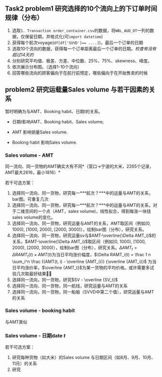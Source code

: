 ## Task2 problem1 研究选择的10个流向上的下订单时间规律（分布）

1. 选取`1. Transaction order_container.csv`的数据，将`WBL_AUD_DT`一列的数据，仅保留日期，并格式化(可`import datetime`) 
2. 获得每个航次voyage(`df[df['SVVD']== ....]`)，最后一个订单的日期
3. 选取10个流向的数据，获得每一个订单距离最后一个订单的日期。*检查有没有超过14天的*
4. 分别研究平均值、极差、方差、中位数、25%、75%、skewness、峰度。
5. 依次展示分布图。（选择1-10个流向）
6. 回答哪些流向的顾客偏向于在航行前预定，哪些偏向于在开始售卖的时候

## problem2 研究运载量Sales volume 与若干因素的关系

暂时明确为与AMT、Booking habit、日期$t$的关系。

- 日期$t$影响AMT、Booking habit、Sales volume;

- AMT 影响销量Sales volume.

- Booking habit 影响Sales volume.

### Sales volume - AMT

同一流向、同一货物的AMT确实大有不同*（营口->宁波的大米，2265个记录，AMT最大2616，最小1816）*

若干可选方案：

1. 选择同一流向、同一货物，研究每一***航次？***中的运量与AMT的关系，bar图。可重复几次
2. 选择同一流向、同一货物，研究每一***航次？***中的运量与AMT的关系，对于二维空间的一个点（AMT，sales volume)，线性拟合，得到每涨一块钱sales volume的变化。
3. 选择同一流向、同一货物，研究运量与AMT的关系，AMT取区间（例如[0, 1000), [1000, 2000), [2000, 3000)），绘制bar图（分布），研究关系。
4. 选择同一流向、同一货物，研究运量sv与$AMT-\overline{\Delta AMT_i}$的关系，$AMT-\overline{\Delta AMT_i}$取区间（例如[0, 1000), [1000, 2000), [2000, 3000)），绘制bar图（分布），研究关系。$\Delta AMT_t = \Delta RAMT_t(t) \times AMT(t)$为当日平均涨价幅度，$\Delta RAMT_i(t) = \frac 1 n \sum_i^n \frac {(AMT(t, i) - \overline {AMT_i})} {\overline {AMT_i}}$  为当日平均涨价率，$\overline {AMT_t}$为某一货物的平均价格。或许需要多试验几次取最好结果🤣🤣
5. 选择同一流向，同一货物，研究$SV - \overline {SV_t}$
6. 选择同一流向、同一货物，同一航线，研究运量与AMT的关系
7. 选择同一流向，同一货物，同一船舶（SVVD中第二个值），研究运量与AMT的关系

### Sales volume - booking habit

与AMT类似

### Sales volume - 日期date $t$

若干可选方案：

1. 研究每种货物（如大米）的Sales volume 与日期区间（如8月、9月、10月、11月）的关系
2. 研究



